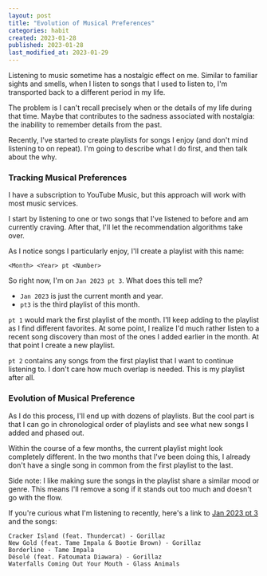 ```yaml
---
layout: post
title: "Evolution of Musical Preferences"
categories: habit
created: 2023-01-28
published: 2023-01-28
last_modified_at: 2023-01-29
---
```

Listening to music sometime has a nostalgic effect on me. Similar to familiar sights and smells, when I listen to songs that I used to listen to, I'm transported back to a different period in my life.

The problem is I can't recall precisely when or the details of my life during that time. Maybe that contributes to the sadness associated with nostalgia: the inability to remember details from the past.

Recently, I've started to create playlists for songs I enjoy (and don't mind listening to on repeat). I'm going to describe what I do first, and then talk about the why.

### Tracking Musical Preferences

I have a subscription to YouTube Music, but this approach will work with most music services.

I start by listening to one or two songs that I've listened to before and am currently craving. After that, I'll let the recommendation algorithms take over.

As I notice songs I particularly enjoy, I'll create a playlist with this name:

```
<Month> <Year> pt <Number>
```

So right now, I'm on `Jan 2023 pt 3`. What does this tell me?
* `Jan 2023` is just the current month and year.
* `pt3` is the third playlist of this month.

`pt 1` would mark the first playlist of the month. I'll keep adding to the playlist as I find different favorites. At some point, I realize I'd much rather listen to a recent song discovery than most of the ones I added earlier in the month. At that point I create a new playlist.

`pt 2` contains any songs from the first playlist that I want to continue listening to. I don't care how much overlap is needed. This is my playlist after all.

### Evolution of Musical Preference

As I do this process, I'll end up with dozens of playlists. But the cool part is that I can go in chronological order of playlists and see what new songs I added and phased out.

Within the course of a few months, the current playlist might look completely different. In the two months that I've been doing this, I already don't have a single song in common from the first playlist to the last.

Side note: I like making sure the songs in the playlist share a similar mood or genre. This means I'll remove a song if it stands out too much and doesn't go with the flow.

If you're curious what I'm listening to recently, here's a link to [Jan 2023 pt 3](https://music.youtube.com/playlist?list=PL_SVJGmt_58OzQPbWh_vtYKW8T4UmePvZ) and the songs:

```plaintext
Cracker Island (feat. Thundercat) - Gorillaz
New Gold (feat. Tame Impala & Bootie Brown) - Gorillaz
Borderline - Tame Impala
Désolé (feat. Fatoumata Diawara) - Gorillaz
Waterfalls Coming Out Your Mouth - Glass Animals
```
